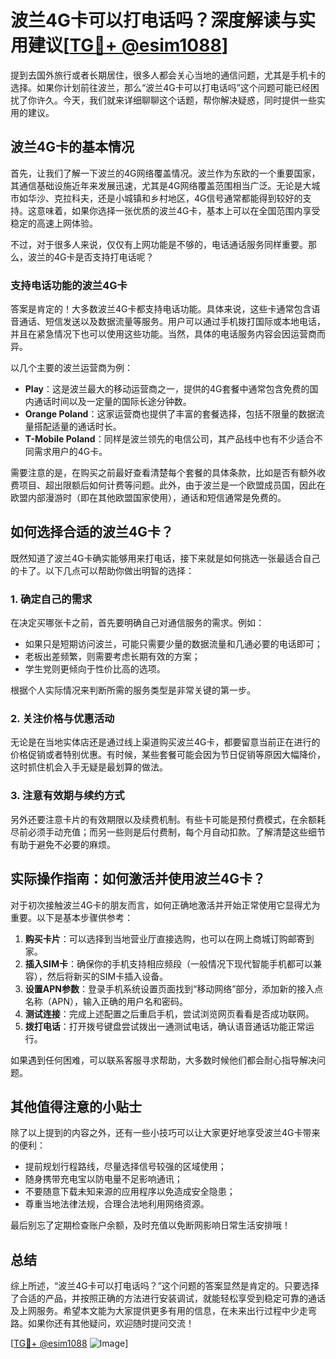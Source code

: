# 波兰4G卡可以打电话吗？深度解读与实用建议[[TG💪+ @esim1088](https://t.me/s/esim1088)]

提到去国外旅行或者长期居住，很多人都会关心当地的通信问题，尤其是手机卡的选择。如果你计划前往波兰，那么“波兰4G卡可以打电话吗”这个问题可能已经困扰了你许久。今天，我们就来详细聊聊这个话题，帮你解决疑惑，同时提供一些实用的建议。

## 波兰4G卡的基本情况

首先，让我们了解一下波兰的4G网络覆盖情况。波兰作为东欧的一个重要国家，其通信基础设施近年来发展迅速，尤其是4G网络覆盖范围相当广泛。无论是大城市如华沙、克拉科夫，还是小城镇和乡村地区，4G信号通常都能得到较好的支持。这意味着，如果你选择一张优质的波兰4G卡，基本上可以在全国范围内享受稳定的高速上网体验。

不过，对于很多人来说，仅仅有上网功能是不够的，电话通话服务同样重要。那么，波兰的4G卡是否支持打电话呢？

### 支持电话功能的波兰4G卡

答案是肯定的！大多数波兰4G卡都支持电话功能。具体来说，这些卡通常包含语音通话、短信发送以及数据流量等服务。用户可以通过手机拨打国际或本地电话，并且在紧急情况下也可以使用这些功能。当然，具体的电话服务内容会因运营商而异。

以几个主要的波兰运营商为例：

- **Play**：这是波兰最大的移动运营商之一，提供的4G套餐中通常包含免费的国内通话时间以及一定量的国际长途分钟数。
- **Orange Poland**：这家运营商也提供了丰富的套餐选择，包括不限量的数据流量搭配适量的通话时长。
- **T-Mobile Poland**：同样是波兰领先的电信公司，其产品线中也有不少适合不同需求用户的4G卡。

需要注意的是，在购买之前最好查看清楚每个套餐的具体条款，比如是否有额外收费项目、超出限额后如何计费等问题。此外，由于波兰是一个欧盟成员国，因此在欧盟内部漫游时（即在其他欧盟国家使用），通话和短信通常是免费的。

## 如何选择合适的波兰4G卡？

既然知道了波兰4G卡确实能够用来打电话，接下来就是如何挑选一张最适合自己的卡了。以下几点可以帮助你做出明智的选择：

### 1. 确定自己的需求

在决定买哪张卡之前，首先要明确自己对通信服务的需求。例如：
- 如果只是短期访问波兰，可能只需要少量的数据流量和几通必要的电话即可；
- 老板出差频繁，则需要考虑长期有效的方案；
- 学生党则更倾向于性价比高的选项。

根据个人实际情况来判断所需的服务类型是非常关键的第一步。

### 2. 关注价格与优惠活动

无论是在当地实体店还是通过线上渠道购买波兰4G卡，都要留意当前正在进行的价格促销或者特别优惠。有时候，某些套餐可能会因为节日促销等原因大幅降价，这时抓住机会入手无疑是最划算的做法。

### 3. 注意有效期与续约方式

另外还要注意卡片的有效期限以及续费机制。有些卡可能是预付费模式，在余额耗尽前必须手动充值；而另一些则是后付费制，每个月自动扣款。了解清楚这些细节有助于避免不必要的麻烦。

## 实际操作指南：如何激活并使用波兰4G卡？

对于初次接触波兰4G卡的朋友而言，如何正确地激活并开始正常使用它显得尤为重要。以下是基本步骤供参考：

1. **购买卡片**：可以选择到当地营业厅直接选购，也可以在网上商城订购邮寄到家。
2. **插入SIM卡**：确保你的手机支持相应频段（一般情况下现代智能手机都可以兼容），然后将新买的SIM卡插入设备。
3. **设置APN参数**：登录手机系统设置页面找到“移动网络”部分，添加新的接入点名称（APN），输入正确的用户名和密码。
4. **测试连接**：完成上述配置之后重启手机，尝试浏览网页看看是否成功联网。
5. **拨打电话**：打开拨号键盘尝试拨出一通测试电话，确认语音通话功能正常运行。

如果遇到任何困难，可以联系客服寻求帮助，大多数时候他们都会耐心指导解决问题。

## 其他值得注意的小贴士

除了以上提到的内容之外，还有一些小技巧可以让大家更好地享受波兰4G卡带来的便利：

- 提前规划行程路线，尽量选择信号较强的区域使用；
- 随身携带充电宝以防电量不足影响通讯；
- 不要随意下载未知来源的应用程序以免造成安全隐患；
- 尊重当地法律法规，合理合法地利用网络资源。

最后别忘了定期检查账户余额，及时充值以免断网影响日常生活安排哦！

## 总结

综上所述，“波兰4G卡可以打电话吗？”这个问题的答案显然是肯定的。只要选择了合适的产品，并按照正确的方法进行安装调试，就能轻松享受到稳定可靠的通话及上网服务。希望本文能为大家提供更多有用的信息，在未来出行过程中少走弯路。如果你还有其他疑问，欢迎随时提问交流！

[[TG💪+ @esim1088](https://t.me/s/esim1088) ![Image](https://i.postimg.cc/4NQfJmqS/Snipaste-2025-05-13-00-14-12.png)]